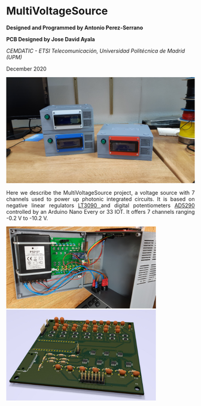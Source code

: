 # MultiVoltageSource

<b> Designed and Programmed by Antonio Perez-Serrano </b> 

<b> PCB Designed by Jose David Ayala </b> 

<i> CEMDATIC - ETSI Telecomunicación, Universidad Politécnica de Madrid (UPM) </i>

December 2020

<img src="images/Sources.jpg"
     title="MultiVoltageSources finished and ready to work.">

<p align="justify"> Here we describe the MultiVoltageSource project, a voltage source with 7 channels used to power up photonic integrated circuits. It is based on negative linear regulators <a href="https://www.analog.com/en/products/lt3090.html#product-overview" target="_blank">LT3090 </a> and digital potentiometers <a href="https://www.analog.com/en/products/ad5290.html" target="_blank">AD5290 </a> controlled by an Arduino Nano Every or 33 IOT. It offers 7 channels ranging -0.2 V to -10.2 V. </p>




<img src="images/Inside.jpg" width="400"/>


<img src="images/PCB_3D.jpg" width="400"/>

